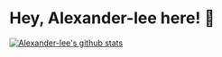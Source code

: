 <!--
**likeyog/likeyog** is a ✨ _special_ ✨ repository because its `README.md` (this file) appears on your GitHub profile.

Here are some ideas to get you started:

- 🔭 I’m currently working on ...
- 🌱 I’m currently learning ...
- 👯 I’m looking to collaborate on ...
- 🤔 I’m looking for help with ...
- 💬 Ask me about ...
- 📫 How to reach me: ...
- 😄 Pronouns: ...
- ⚡ Fun fact: ...
-->


# Hey, Alexander-lee here! :wave: 

[![Alexander-lee's github stats](https://github-readme-stats.vercel.app/api?username=likeyog&count_private=true&show_icons=true)](https://github.com/likeyog/github-readme-stats)

<!-- <img align="right" src="https://github-readme-stats.vercel.app/api?username=likeyog&count_private=true&show_icons=true"> -->

